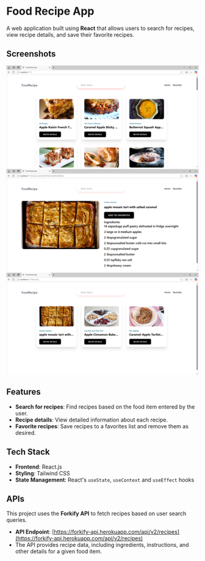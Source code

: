 # Food Recipe App

A web application built using **React** that allows users to search for recipes, view recipe details, and save their favorite recipes.

## Screenshots

![Food Recipe App Screenshot1](images/img1.png)
![Food Recipe App Screenshot2](images/img2.png)
![Food Recipe App Screenshot3](images/img3.png)

## Features

- **Search for recipes**: Find recipes based on the food item entered by the user.
- **Recipe details**: View detailed information about each recipe.
- **Favorite recipes**: Save recipes to a favorites list and remove them as desired.

## Tech Stack

- **Frontend**: React.js
- **Styling**: Tailwind CSS
- **State Management**: React's `useState`, `useContext` and `useEffect` hooks

## APIs

This project uses the **Forkify API** to fetch recipes based on user search queries.

- **API Endpoint**: [https://forkify-api.herokuapp.com/api/v2/recipes](https://forkify-api.herokuapp.com/api/v2/recipes)  
- The API provides recipe data, including ingredients, instructions, and other details for a given food item.